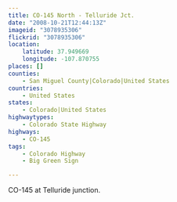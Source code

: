 ```yaml
---
title: CO-145 North - Telluride Jct.
date: "2008-10-21T12:44:13Z"
imageid: "3078935306"
flickrid: "3078935306"
location:
    latitude: 37.949669
    longitude: -107.870755
places: []
counties:
    - San Miguel County|Colorado|United States
countries:
    - United States
states:
    - Colorado|United States
highwaytypes:
    - Colorado State Highway
highways:
    - CO-145
tags:
    - Colorado Highway
    - Big Green Sign

---
```

CO-145 at Telluride junction.